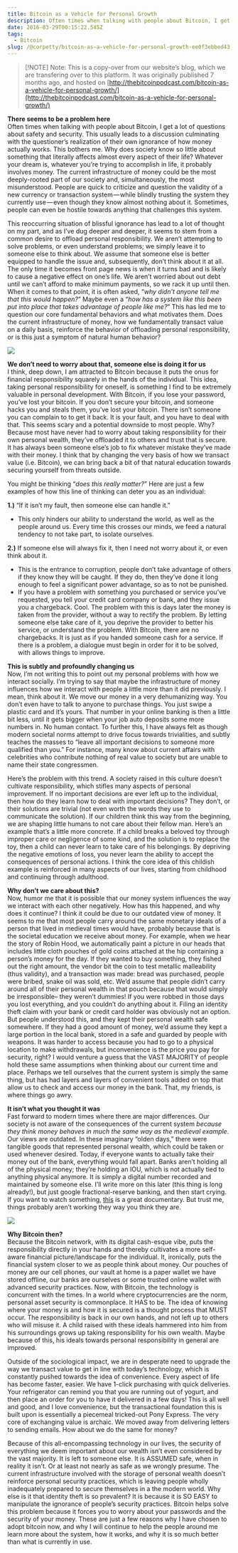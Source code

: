 ```yaml
---
title: Bitcoin as a Vehicle for Personal Growth
description: Often times when talking with people about Bitcoin, I get a lot of questions about safety and security. This usually leads to a discussion culminating with the questioner’s realization of their own ignorance of how money actually works. This bothers me. Why does society know so little about something that literally affects almost every aspect of their life?
date: 2016-03-29T00:15:22.545Z
tags:
  - Bitcoin
slug: /@corpetty/bitcoin-as-a-vehicle-for-personal-growth-ee0f3ebbed43
---
```


> [!NOTE] Note: This is a copy-over from our website’s blog, which we are transfering over to this platform. It was originally published 7 months ago, and hosted on [http://thebitcoinpodcast.com/bitcoin-as-a-vehicle-for-personal-growth/](http://thebitcoinpodcast.com/bitcoin-as-a-vehicle-for-personal-growth/)

**There seems to be a problem here**  
Often times when talking with people about Bitcoin, I get a lot of questions about safety and security. This usually leads to a discussion culminating with the questioner’s realization of their own ignorance of how money actually works. This bothers me. Why does society know so little about something that literally affects almost every aspect of their life? Whatever your dream is, whatever you’re trying to accomplish in life, it probably involves money. The current infrastructure of money could be the most deeply-rooted part of our society and, simultaneously, the most misunderstood. People are quick to criticize and question the validity of a new currency or transaction system — while blindly trusting the system they currently use — even though they know almost nothing about it. Sometimes, people can even be hostile towards anything that challenges this system.

This reoccurring situation of blissful ignorance has lead to a lot of thought on my part, and as I’ve dug deeper and deeper, it seems to stem from a common desire to offload personal responsibility. We aren’t attempting to solve problems, or even understand problems; we simply leave it to someone else to think about. We assume that someone else is better equipped to handle the issue and, subsequently, don’t think about it at all. The only time it becomes front page news is when it turns bad and is likely to cause a negative effect on one’s life. We aren’t worried about out debt until we can’t afford to make minimum payments, so we rack it up until then. When it comes to that point, it is often asked, “_why didn’t anyone tell me that this would happen?_” Maybe even a “_how has a system like this been put into place that takes advantage of people like me?_” This has led me to question our core fundamental behaviors and what motivates them. Does the current infrastructure of money, how we fundamentally transact value on a daily basis, reinforce the behavior of offloading personal responsibility, or is this just a symptom of natural human behavior?

![](images/medium/0__KKYeLrGaEQ3c4ZJD.jpg)

**We don’t need to worry about that, someone else is doing it for us**  
I think, deep down, I am attracted to Bitcoin because it puts the onus for financial responsibility squarely in the hands of the individual. This idea, taking personal responsibility for oneself, is something I find to be extremely valuable in personal development. With Bitcoin, if you lose your password, you’ve lost your bitcoin. If you don’t secure your bitcoin, and someone hacks you and steals them, you’ve lost your bitcoin. There isn’t someone you can complain to to get it back. It is your fault, and you have to deal with that. This seems scary and a potential downside to most people. Why? Because most have never had to worry about taking responsibility for their own personal wealth, they’ve offloaded it to others and trust that is secure. It has always been someone else’s job to fix whatever mistake they’ve made with their money. I think that by changing the very basis of how we transact value (i.e. Bitcoin), we can bring back a bit of that natural education towards securing yourself from threats outside.

You might be thinking “_does this really matter?_” Here are just a few examples of how this line of thinking can deter you as an individual:

**1.)** “If it isn’t my fault, then someone else can handle it.”

*   This only hinders our ability to understand the world, as well as the people around us. Every time this crosses our minds, we feed a natural tendency to not take part, to isolate ourselves.

**2.)** If someone else will always fix it, then I need not worry about it, or even think about it.

*   This is the entrance to corruption, people don’t take advantage of others if they know they will be caught. If they do, then they’ve done it long enough to feel a significant power advantage, so as to not be punished.
*   If you have a problem with something you purchased or service you’ve requested, you tell your credit card company or bank, and they issue you a chargeback. Cool. The problem with this is days later the money is taken from the provider, without a way to rectify the problem. By letting someone else take care of it, you deprive the provider to better his service, or understand the problem. With Bitcoin, there are no chargebacks. It is just as if you handed someone cash for a service. If there is a problem, a dialogue must begin in order for it to be solved, with allows things to improve.

**This is subtly and profoundly changing us**  
Now, I’m not writing this to point out my personal problems with how we interact socially. I’m trying to say that maybe the infrastructure of money influences how we interact with people a little more than it did previously. I mean, think about it. We move our money in a very dehumanizing way. You don’t even have to talk to anyone to purchase things. You just swipe a plastic card and it’s yours. That number in your online banking is then a little bit less, until it gets bigger when your job auto deposits some more numbers in. No human contact. To further this, I have always felt as though modern societal norms attempt to drive focus towards trivialities, and subtly teaches the masses to “leave all important decisions to someone more qualified than you.” For instance, many know about current affairs with celebrities who contribute nothing of real value to society but are unable to name their state congressmen.

Here’s the problem with this trend. A society raised in this culture doesn’t cultivate responsibility, which stifles many aspects of personal improvement. If no important decisions are ever left up to the individual, then how do they learn how to deal with important decisions? They don’t, or their solutions are trivial (not even worth the words they use to communicate the solution). If our children think this way from the beginning, we are shaping little humans to not care about their fellow man. Here’s an example that’s a little more concrete. If a child breaks a beloved toy through improper care or negligence of some kind, and the solution is to replace the toy, then a child can never learn to take care of his belongings. By depriving the negative emotions of loss, you never learn the ability to accept the consequences of personal actions. I think the core idea of this childish example is reinforced in many aspects of our lives, starting from childhood and continuing through adulthood.

**Why don’t we care about this?**  
Now, humor me that it is possible that our money system influences the way we interact with each other negatively. How has this happened, and why does it continue? I think it could be due to our outdated view of money. It seems to me that most people carry around the same monetary ideals of a person that lived in medieval times would have, probably because that is the societal education we receive about money. For example, when we hear the story of Robin Hood, we automatically paint a picture in our heads that includes little cloth pouches of gold coins attached at the hip containing a person’s money for the day. If they wanted to buy something, they fished out the right amount, the vendor bit the coin to test metallic malleability (thus validity), and a transaction was made: bread was purchased, people were bribed, snake oil was sold, etc. We’d assume that people didn’t carry around all of their personal wealth in that pouch because that would simply be irresponsible– they weren’t dummies! If you were robbed in those days you lost everything, and you couldn’t do anything about it. Filing an identity theft claim with your bank or credit card holder was obviously not an option. But people understood this, and they kept their personal wealth safe somewhere. If they had a good amount of money, we’d assume they kept a large portion in the local bank, stored in a safe and guarded by people with weapons. It was harder to access because you had to go to a physical location to make withdrawals, but inconvenience is the price you pay for security, right? I would venture a guess that the VAST MAJORITY of people hold these same assumptions when thinking about our current time and place. Perhaps we tell ourselves that the current system is simply the same thing, but has had layers and layers of convenient tools added on top that allow us to check and access our money in the bank. That, my friends, is where things go awry.

**It isn’t what you thought it was**  
Fast forward to modern times where there are major differences. Our society is not aware of the consequences of the current system _because they think money behaves in much the same way as the medieval example_. Our views are outdated. In these imaginary “olden days,” there were tangible goods that represented personal wealth, which could be taken or used whenever desired. Today, if everyone wants to actually take their money out of the bank, everything would fall apart. Banks aren’t holding all of the physical money; they’re holding an IOU, which is not actually tied to anything physical anymore. It is simply a digital number recorded and maintained by someone else. I’ll write more on this later (this thing is long already!), but just google fractional-reserve banking, and then start crying. If you want to watch something, [this](https://theendofmoneyasweknowit.wordpress.com/) is a great documentary. But trust me, things probably aren’t working they way you think they are.

![](images/medium/0__fYa4yRlAcGeofulm.jpg)

**Why Bitcoin then?**  
Because the Bitcoin network, with its digital cash-esque vibe, puts the responsibility directly in your hands and thereby cultivates a more self-aware financial picture/landscape for the individual. It, ironically, puts the financial system closer to we as people think about money. Our pouches of money are our cell phones, our vault at home is a paper wallet we have stored offline, our banks are ourselves or some trusted online wallet with advanced security practices. Now, with Bitcoin, the technology is concurrent with the times. In a world where cryptocurrencies are the norm, personal asset security is commonplace. It HAS to be. The idea of knowing where your money is and how it is secured is a thought process that MUST occur. The responsibility is back in our own hands, and not left up to others who will misuse it. A child raised with these ideals hammered into him from his surroundings grows up taking responsibility for his own wealth. Maybe because of this, his ideals towards personal responsibility in general are improved.

Outside of the sociological impact, we are in desperate need to upgrade the way we transact value to get in line with today’s technology, which is constantly pushed towards the idea of convenience. Every aspect of life has become faster, easier. We have 1-click purchasing with quick deliveries. Your refrigerator can remind you that you are running out of yogurt, and then place an order for you to have it delivered in a few days! This is all well and good, and I love convenience, but the transactional foundation this is built upon is essentially a piecemeal tricked-out Pony Express. The very core of exchanging value is archaic. We moved away from delivering letters to sending emails. How about we do the same for money?

Because of this all-encompassing technology in our lives, the security of everything we deem important about our wealth isn’t even considered by the vast majority. It is left to someone else. It is ASSUMED safe, when in reality it isn’t. Or at least not nearly as safe as we wrongly presume. The current infrastructure involved with the storage of personal wealth doesn’t reinforce personal security practices, which is leaving people wholly inadequately prepared to secure themselves in a the modern world. Why else is it that identity theft is so prevalent? It is because it is SO EASY to manipulate the ignorance of people’s security practices. Bitcoin helps solve this problem because it forces you to worry about your passwords and the security of your money. These are just a few reasons why I have chosen to adopt bitcoin now, and why I will continue to help the people around me learn more about the system, how it works, and why it is so much better than what is currently in use.